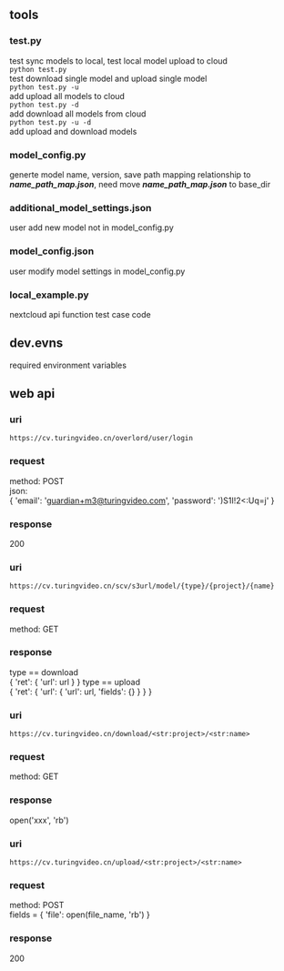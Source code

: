 ## tools

### test.py
test sync models to local, test local model upload to cloud  
`python test.py`  
test download single model and upload single model  
`python test.py -u`  
add upload all models to cloud  
`python test.py -d`  
add download all models from cloud  
`python test.py -u -d`  
add upload and download models  

### model_config.py
generte model name, version, save path mapping relationship to ***name_path_map.json***, need move ***name_path_map.json*** to base_dir  

### additional_model_settings.json
user add new model not in model_config.py  

### model_config.json
user modify model settings in model_config.py  

### local_example.py
nextcloud api function test case code  


## dev.evns
required environment variables  


## web api
### uri
`https://cv.turingvideo.cn/overlord/user/login`
### request
method: POST  
json:  
{
    'email': 'guardian+m3@turingvideo.com',
    'password': ')S1I!2<:Uq=j'
}
### response
200  

### uri
`https://cv.turingvideo.cn/scv/s3url/model/{type}/{project}/{name}`
### request
method: GET  
### response
type == download  
{
    'ret': {
        'url': url
    }
}
type == upload  
{
    'ret': {
        'url': {
            'url': url,
            'fields': {}
        }
    }
}

### uri
`https://cv.turingvideo.cn/download/<str:project>/<str:name>`
### request
method: GET  
### response
open('xxx', 'rb')  

### uri
`https://cv.turingvideo.cn/upload/<str:project>/<str:name>`
### request
method: POST  
fields = {
    'file': open(file_name, 'rb')
}
### response
200
